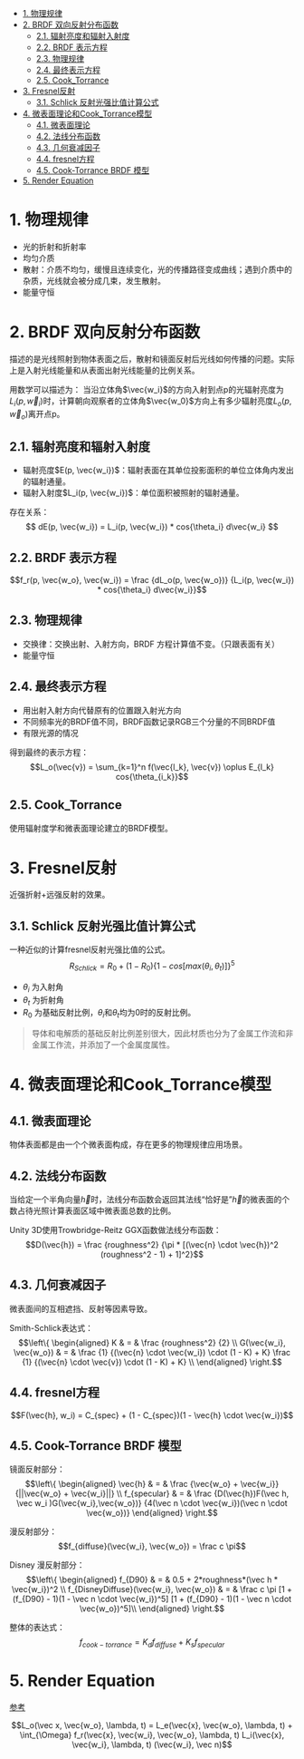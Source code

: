<!-- TOC -->

- [1. 物理规律](#1-物理规律)
- [2. BRDF 双向反射分布函数](#2-brdf-双向反射分布函数)
  - [2.1. 辐射亮度和辐射入射度](#21-辐射亮度和辐射入射度)
  - [2.2. BRDF 表示方程](#22-brdf-表示方程)
  - [2.3. 物理规律](#23-物理规律)
  - [2.4. 最终表示方程](#24-最终表示方程)
  - [2.5. Cook_Torrance](#25-cook_torrance)
- [3. Fresnel反射](#3-fresnel反射)
  - [3.1. Schlick 反射光强比值计算公式](#31-schlick-反射光强比值计算公式)
- [4. 微表面理论和Cook_Torrance模型](#4-微表面理论和cook_torrance模型)
  - [4.1. 微表面理论](#41-微表面理论)
  - [4.2. 法线分布函数](#42-法线分布函数)
  - [4.3. 几何衰减因子](#43-几何衰减因子)
  - [4.4. fresnel方程](#44-fresnel方程)
  - [4.5. Cook-Torrance BRDF 模型](#45-cook-torrance-brdf-模型)
- [5. Render Equation](#5-render-equation)

<!-- /TOC -->
# 1. 物理规律
- 光的折射和折射率
- 均匀介质
- 散射：介质不均匀，缓慢且连续变化，光的传播路径变成曲线；遇到介质中的杂质，光线就会被分成几束，发生散射。
- 能量守恒
  
# 2. BRDF 双向反射分布函数
描述的是光线照射到物体表面之后，散射和镜面反射后光线如何传播的问题。实际上是入射光线能量和从表面出射光线能量的比例关系。

用数学可以描述为：
当沿立体角$\vec{w_i}$的方向入射到点p的光辐射亮度为$L_i(p, \vec{w}_i)$时，计算朝向观察者的立体角$\vec{w_0}$方向上有多少辐射亮度$L_o(p, \vec{w}_o)$离开点p。

## 2.1. 辐射亮度和辐射入射度
- 辐射亮度$E(p, \vec{w_i})$：辐射表面在其单位投影面积的单位立体角内发出的辐射通量。
- 辐射入射度$L_i(p, \vec{w_i})$：单位面积被照射的辐射通量。

存在关系：
$$ dE(p, \vec{w_i}) = L_i(p, \vec{w_i}) * cos{\theta_i} d\vec{w_i} $$

## 2.2. BRDF 表示方程
$$f_r(p, \vec{w_o}, \vec{w_i}) = \frac {dL_o(p, \vec{w_o})} {L_i(p, \vec{w_i}) * cos{\theta_i} d\vec{w_i}}$$

## 2.3. 物理规律
- 交换律：交换出射、入射方向，BRDF 方程计算值不变。（只跟表面有关）
- 能量守恒

## 2.4. 最终表示方程
- 用出射入射方向代替原有的位置跟入射光方向
- 不同频率光的BRDF值不同，BRDF函数记录RGB三个分量的不同BRDF值
- 有限光源的情况

得到最终的表示方程：
$$L_o(\vec{v}) = \sum_{k=1}^n f(\vec{l_k}, \vec{v}) \oplus E_{l_k} cos{\theta_{i_k}}$$

## 2.5. Cook_Torrance 
使用辐射度学和微表面理论建立的BRDF模型。

# 3. Fresnel反射
近强折射+远强反射的效果。

## 3.1. Schlick 反射光强比值计算公式
一种近似的计算fresnel反射光强比值的公式。
$$R_{Schlick} = R_0 + (1 - R_0)\{1 - cos[max(\theta_i, \theta_t)]\}^5$$
- $\theta_i$ 为入射角
- $\theta_t$ 为折射角
- $R_0$ 为基础反射比例，$\theta_i$和$\theta_t$均为0时的反射比例。
  
> 导体和电解质的基础反射比例差别很大，因此材质也分为了金属工作流和非金属工作流，并添加了一个金属度属性。

# 4. 微表面理论和Cook_Torrance模型
## 4.1. 微表面理论
物体表面都是由一个个微表面构成，存在更多的物理规律应用场景。

## 4.2. 法线分布函数
当给定一个半角向量$\vec{h}$时，法线分布函数会返回其法线“恰好是”$\vec{h}$的微表面的个数占待光照计算表面区域中微表面总数的比例。

Unity 3D使用Trowbridge-Reitz GGX函数做法线分布函数：
$$D(\vec{h}) = \frac {roughness^2} {\pi * [(\vec{n} \cdot \vec{h})^2 (roughness^2 - 1) + 1]^2}$$

## 4.3. 几何衰减因子
微表面间的互相遮挡、反射等因素导致。

Smith-Schlick表达式：
$$\left\{
\begin{aligned}
K & = & \frac {roughness^2} {2} \\
G(\vec{w_i}, \vec{w_o}) & = & \frac {1} {(\vec{n} \cdot \vec{w_i}) \cdot (1 - K) + K} \frac {1} {(\vec{n} \cdot \vec{v}) \cdot (1 - K) + K}  \\
\end{aligned}
\right.$$

## 4.4. fresnel方程
$$F(\vec{h}, w_i) = C_{spec} + (1 - C_{spec})(1 - \vec{h} \cdot \vec{w_i})$$

## 4.5. Cook-Torrance BRDF 模型
镜面反射部分：
$$\left\{
\begin{aligned}
\vec{h} & = & \frac {\vec{w_o} + \vec{w_i}} {||\vec{w_o} + \vec{w_i}||} \\
f_{specular} & = & \frac {D(\vec{h})F(\vec h, \vec w_i )G(\vec{w_i},\vec{w_o})} {4(\vec n \cdot \vec{w_i})(\vec n \cdot \vec{w_o})}
\end{aligned}
\right.$$

漫反射部分：
$$f_{diffuse}(\vec{w_i}, \vec{w_o}) = \frac c \pi$$

Disney 漫反射部分：
$$\left\{
\begin{aligned}
f_{D90} & = & 0.5 + 2*roughness*(\vec h * \vec{w_i})^2    \\
f_{DisneyDiffuse}(\vec{w_i}, \vec{w_o}) & = & \frac c \pi  [1 + (f_{D90} - 1)(1 - \vec n \cdot \vec{w_i})^5] [1 + (f_{D90} - 1)(1 - \vec n \cdot \vec{w_o})^5]\\
\end{aligned}
\right.$$

整体的表达式：
$$f_{cook-torrance} = K_df_{diffuse} + K_sf_{specular}$$

# 5. Render Equation
[参考](https://www.zhihu.com/question/29182519/answer/43457554)

$$L_o(\vec x, \vec{w_o}, \lambda, t) = L_e(\vec{x}, \vec{w_o}, \lambda, t) + \int_{\Omega} f_r(\vec{x}, \vec{w_i}, \vec{w_o}, \lambda, t) L_i(\vec{x}, \vec{w_i}, \lambda, t) (\vec{w_i}, \vec n)$$